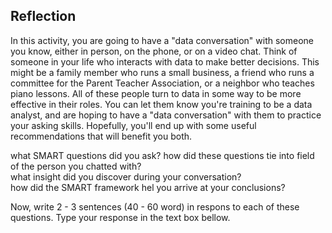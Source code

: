 ## Reflection

In this activity, you are going to have a "data conversation" with someone you know, 
either in person, on the phone, or on a video chat. Think of someone in your life who interacts 
with data to make better decisions. This might be a family member who runs a small business, a friend who runs a 
committee for the Parent Teacher Association, or a neighbor who teaches piano lessons. All of these people turn to 
data in some way to be more effective in their roles.
You can let them know you're training to be a data analyst, and are hoping to have a "data conversation" with them to practice your asking skills.
Hopefully, you'll end up with some useful recommendations that will benefit you both.


what SMART questions did you ask? how did these questions tie into field of the person you chatted with? <br>
what insight did you discover during your conversation? <br>
how did the SMART framework hel you arrive at your conclusions? <br>

Now, write 2 - 3 sentences (40 - 60 word) in respons to each of these questions. Type your response in the text box bellow.
